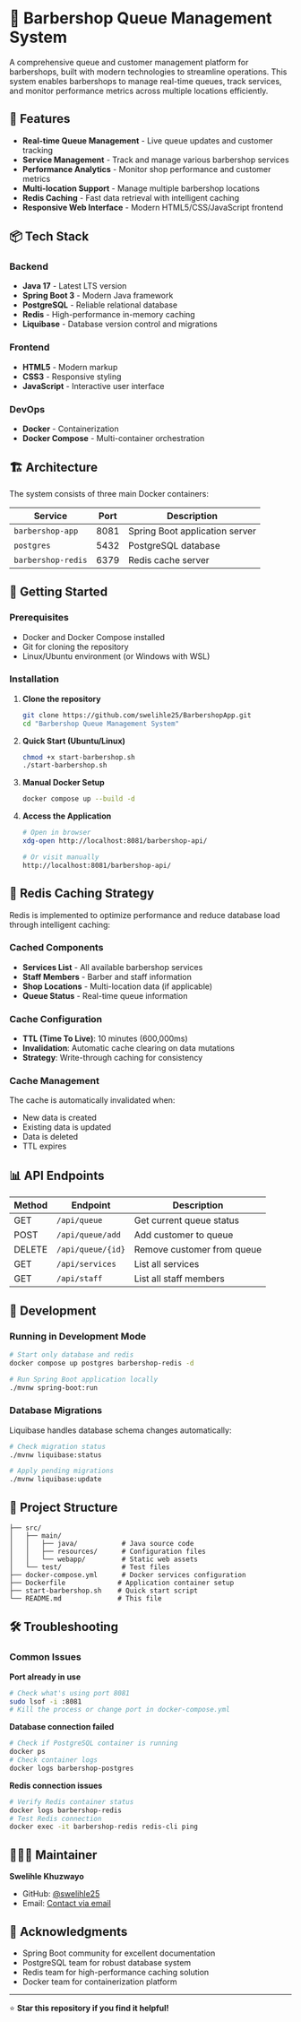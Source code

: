 # 💈 Barbershop Queue Management System

A comprehensive queue and customer management platform for barbershops, built with modern technologies to streamline operations. This system enables barbershops to manage real-time queues, track services, and monitor performance metrics across multiple locations efficiently.

## 🚀 Features

- **Real-time Queue Management** - Live queue updates and customer tracking
- **Service Management** - Track and manage various barbershop services
- **Performance Analytics** - Monitor shop performance and customer metrics
- **Multi-location Support** - Manage multiple barbershop locations
- **Redis Caching** - Fast data retrieval with intelligent caching
- **Responsive Web Interface** - Modern HTML5/CSS/JavaScript frontend

## 📦 Tech Stack

### Backend
- **Java 17** - Latest LTS version
- **Spring Boot 3** - Modern Java framework
- **PostgreSQL** - Reliable relational database
- **Redis** - High-performance in-memory caching
- **Liquibase** - Database version control and migrations

### Frontend
- **HTML5** - Modern markup
- **CSS3** - Responsive styling
- **JavaScript** - Interactive user interface

### DevOps
- **Docker** - Containerization
- **Docker Compose** - Multi-container orchestration

## 🏗️ Architecture

The system consists of three main Docker containers:

| Service | Port | Description |
|---------|------|-------------|
| `barbershop-app` | 8081 | Spring Boot application server |
| `postgres` | 5432 | PostgreSQL database |
| `barbershop-redis` | 6379 | Redis cache server |

## 🚀 Getting Started

### Prerequisites

- Docker and Docker Compose installed
- Git for cloning the repository
- Linux/Ubuntu environment (or Windows with WSL)

### Installation

1. **Clone the repository**
   ```bash
   git clone https://github.com/swelihle25/BarbershopApp.git
   cd "Barbershop Queue Management System"
   ```

2. **Quick Start (Ubuntu/Linux)**
   ```bash
   chmod +x start-barbershop.sh
   ./start-barbershop.sh
   ```

3. **Manual Docker Setup**
   ```bash
   docker compose up --build -d
   ```

4. **Access the Application**
   ```bash
   # Open in browser
   xdg-open http://localhost:8081/barbershop-api/
   
   # Or visit manually
   http://localhost:8081/barbershop-api/
   ```

## 🧠 Redis Caching Strategy

Redis is implemented to optimize performance and reduce database load through intelligent caching:

### Cached Components
- **Services List** - All available barbershop services
- **Staff Members** - Barber and staff information
- **Shop Locations** - Multi-location data (if applicable)
- **Queue Status** - Real-time queue information

### Cache Configuration
- **TTL (Time To Live)**: 10 minutes (600,000ms)
- **Invalidation**: Automatic cache clearing on data mutations
- **Strategy**: Write-through caching for consistency

### Cache Management
The cache is automatically invalidated when:
- New data is created
- Existing data is updated
- Data is deleted
- TTL expires

## 📊 API Endpoints

| Method | Endpoint | Description |
|--------|----------|-------------|
| GET | `/api/queue` | Get current queue status |
| POST | `/api/queue/add` | Add customer to queue |
| DELETE | `/api/queue/{id}` | Remove customer from queue |
| GET | `/api/services` | List all services |
| GET | `/api/staff` | List all staff members |

## 🔧 Development

### Running in Development Mode

```bash
# Start only database and redis
docker compose up postgres barbershop-redis -d

# Run Spring Boot application locally
./mvnw spring-boot:run
```

### Database Migrations

Liquibase handles database schema changes automatically:

```bash
# Check migration status
./mvnw liquibase:status

# Apply pending migrations
./mvnw liquibase:update
```

## 📝 Project Structure

```
├── src/
│   ├── main/
│   │   ├── java/           # Java source code
│   │   ├── resources/      # Configuration files
│   │   └── webapp/         # Static web assets
│   └── test/               # Test files
├── docker-compose.yml      # Docker services configuration
├── Dockerfile             # Application container setup
├── start-barbershop.sh    # Quick start script
└── README.md              # This file
```

## 🛠️ Troubleshooting

### Common Issues

**Port already in use**
```bash
# Check what's using port 8081
sudo lsof -i :8081
# Kill the process or change port in docker-compose.yml
```

**Database connection failed**
```bash
# Check if PostgreSQL container is running
docker ps
# Check container logs
docker logs barbershop-postgres
```

**Redis connection issues**
```bash
# Verify Redis container status
docker logs barbershop-redis
# Test Redis connection
docker exec -it barbershop-redis redis-cli ping
```

## 👨🏽‍💻 Maintainer

**Swelihle Khuzwayo**
- GitHub: [@swelihle25](https://github.com/swelihle25)
- Email: [Contact via email](swelihlekhuzwayo6@gmail.com)

## 🙏 Acknowledgments

- Spring Boot community for excellent documentation
- PostgreSQL team for robust database system
- Redis team for high-performance caching solution
- Docker team for containerization platform

---

⭐ **Star this repository if you find it helpful!**